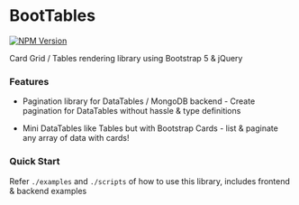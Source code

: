 # BootTables

[![NPM Version](https://img.shields.io/npm/v/boottables)](https://www.npmjs.com/package/boottables)

Card Grid / Tables rendering library using Bootstrap 5 & jQuery

### Features

- Pagination library for DataTables / MongoDB backend - Create pagination for DataTables without hassle & type definitions

- Mini DataTables like Tables but with Bootstrap Cards - list & paginate any array of data with cards!

### Quick Start

Refer `./examples` and `./scripts` of how to use this library, includes frontend & backend examples